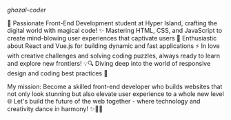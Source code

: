 
*ghazal-coder*


🚀 Passionate Front-End Development student at Hyper Island, crafting the digital world with magical code! ✨ 
Mastering HTML, CSS, and JavaScript to create mind-blowing user experiences that captivate users 🎨 
Enthusiastic about React and Vue.js for building dynamic and fast applications ⚡️
In love with creative challenges and solving coding puzzles, always ready to learn and explore new frontiers! 💡🔍 
Diving deep into the world of responsive design and coding best practices 📱 

My mission: Become a skilled front-end developer who builds websites that not only look stunning but also elevate user experience to a whole new level 🌐
Let's build the future of the web together - where technology and creativity dance in harmony! ✨🕺💃
